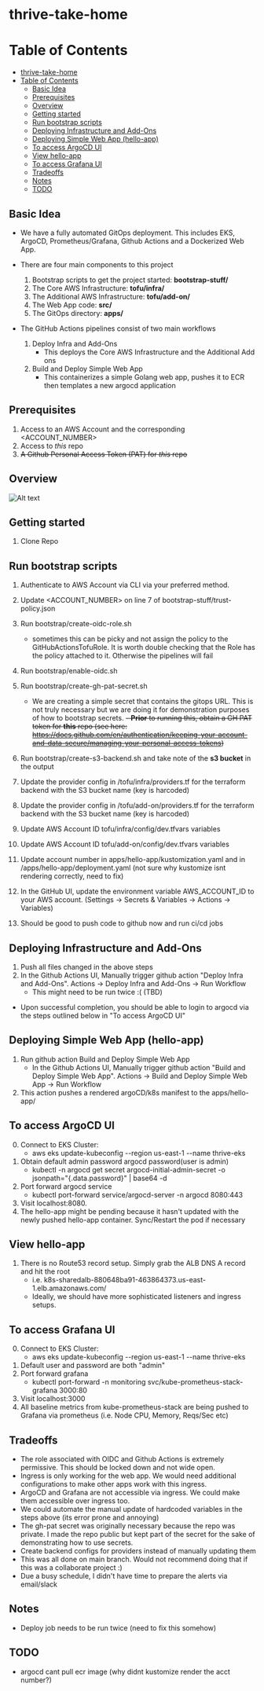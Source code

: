 # thrive-take-home

# Table of Contents

- [thrive-take-home](#thrive-take-home)
- [Table of Contents](#table-of-contents)
  - [Basic Idea](#basic-idea)
  - [Prerequisites](#prerequisites)
  - [Overview](#overview)
  - [Getting started](#getting-started)
  - [Run bootstrap scripts](#run-bootstrap-scripts)
  - [Deploying Infrastructure and Add-Ons](#deploying-infrastructure-and-add-ons)
  - [Deploying Simple Web App (hello-app)](#deploying-simple-web-app-hello-app)
  - [To access ArgoCD UI](#to-access-argocd-ui)
  - [View hello-app](#view-hello-app)
  - [To access Grafana UI](#to-access-grafana-ui)
  - [Tradeoffs](#tradeoffs)
  - [Notes](#notes)
  - [TODO](#todo)

## Basic Idea
- We have a fully automated GitOps deployment. This includes EKS, ArgoCD, Prometheus/Grafana, Github Actions and a Dockerized Web App.
- There are four main components to this project
  1. Bootstrap scripts to get the project started: __bootstrap-stuff/__
  2. The Core AWS Infrastructure: __tofu/infra/__
  3. The Additional AWS Infrastructure: __tofu/add-on/__
  4. The Web App code: __src/__
  5. The GitOps directory: __apps/__

- The GitHub Actions pipelines consist of two main workflows
  1. Deploy Infra and Add-Ons
      - This deploys the Core AWS Infrastructure and the Additional Add ons
  2. Build and Deploy Simple Web App
      - This containerizes a simple Golang web app, pushes it to ECR then templates a new argocd application

## Prerequisites
1. Access to an AWS Account and the corresponding <ACCOUNT_NUMBER>
2. Access to *this* repo 
3. ~~A Github Personal Access Token (PAT) for *this* repo~~

## Overview
![Alt text](./images/architecture_diagram.png)

## Getting started
1. Clone Repo
  
## Run bootstrap scripts
1. Authenticate to AWS Account via CLI via your preferred method.
2. Update <ACCOUNT_NUMBER> on line 7 of bootstrap-stuff/trust-policy.json
3. Run bootstrap/create-oidc-role.sh 
   - sometimes this can be picky and not assign the policy to the GitHubActionsTofuRole. It is worth double checking that the Role has the policy attached to it. Otherwise the pipelines will fail
4. Run bootstrap/enable-oidc.sh
5. Run bootstrap/create-gh-pat-secret.sh 
   - We are creating a simple secret that contains the gitops URL. This is not truly necessary but we are doing it for demonstration purposes of how to bootstrap secrets.
    ~~- __Prior__ to running this, obtain a GH PAT token for __this__ repo (see here: https://docs.github.com/en/authentication/keeping-your-account-and-data-secure/managing-your-personal-access-tokens)~~
    
6. Run bootstrap/create-s3-backend.sh and take note of the __s3 bucket__ in the output
7. Update the provider config in /tofu/infra/providers.tf for the terraform backend with the S3 bucket name (key is harcoded)
8. Update the provider config in /tofu/add-on/providers.tf for the terraform backend with the S3 bucket name (key is harcoded)
9.  Update AWS Account ID tofu/infra/config/dev.tfvars variables
10. Update AWS Account ID tofu/add-on/config/dev.tfvars variables
11. Update account number in apps/hello-app/kustomization.yaml and in /apps/hello-app/deployment.yaml (not sure why kustomize isnt rendering correctly, need to fix)
12. In the GitHub UI, update the environment variable AWS_ACCOUNT_ID to your AWS account.  (Settings -> Secrets & Variables -> Actions -> Variables)
13. Should be good to push code to github now and run ci/cd jobs

## Deploying Infrastructure and Add-Ons
1. Push all files changed in the above steps
2. In the Github Actions UI, Manually trigger github action "Deploy Infra and Add-Ons". Actions -> Deploy Infra and Add-Ons -> Run Workflow
   - This might need to be run twice :( (TBD)
  - Upon successful completion, you should be able to login to argocd via the steps outlined below in "To access ArgoCD UI"

## Deploying Simple Web App (hello-app)
1. Run github action Build and Deploy Simple Web App
   - In the Github Actions UI, Manually trigger github action "Build and Deploy Simple Web App". Actions -> Build and Deploy Simple Web App -> Run Workflow
2. This action pushes a rendered argoCD/k8s manifest to the apps/hello-app/

## To access ArgoCD UI
0. Connect to EKS Cluster: 
   - aws eks update-kubeconfig   --region us-east-1   --name thrive-eks
1. Obtain default admin password argocd password(user is admin)
   - kubectl -n argocd get secret argocd-initial-admin-secret -o jsonpath="{.data.password}" | base64 -d
2. Port forward argocd service
   - kubectl port-forward service/argocd-server -n argocd 8080:443 
3. Visit localhost:8080.
4. The hello-app might be pending because it hasn't updated with the newly pushed hello-app container. Sync/Restart the pod if necessary

## View hello-app
1. There is no Route53 record setup. Simply grab the ALB DNS A record and hit the root 
   - i.e. k8s-sharedalb-880648ba91-463864373.us-east-1.elb.amazonaws.com/
   - Ideally, we should have more sophisticated listeners and ingress setups.

## To access Grafana UI
0. Connect to EKS Cluster: 
   - aws eks update-kubeconfig   --region us-east-1   --name thrive-eks
1. Default user and password are both "admin"
2. Port forward grafana
    - kubectl port-forward -n monitoring svc/kube-prometheus-stack-grafana 3000:80
3. Visit localhost:3000
4. All baseline metrics from kube-prometheus-stack are being pushed to Grafana via prometheus (i.e. Node CPU, Memory, Reqs/Sec etc)


## Tradeoffs
- The role associated with OIDC and Github Actions is extremely permissive. This should be locked down and not wide open.
- Ingress is only working for the web app. We would need additional configurations to make other apps work with this ingress.
- ArgoCD and Grafana are not accessible via ingress. We could make them accessible over ingress too. 
- We could automate the manual update of hardcoded variables in the steps above (its error prone and annoying)
- The gh-pat secret was originally necessary because the repo was private. I made the repo public but kept part of the secret for the sake of demonstrating how to use secrets.
- Create backend configs for providers instead of manually updating them
- This was all done on main branch. Would not recommend doing that if this was a collaborate project :)
- Due a busy schedule, I didn't have time to prepare the alerts via email/slack
  

## Notes
- Deploy job needs to be run twice (need to fix this somehow)

## TODO
- argocd cant pull ecr image (why didnt kustomize render the acct number?)